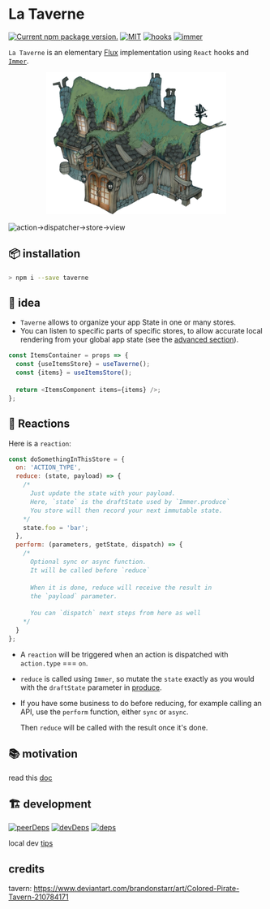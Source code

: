 # La Taverne

<a href="https://www.npmjs.com/package/taverne"><img src="https://img.shields.io/npm/v/taverne?color=%23123" alt="Current npm package version." /></a> <a href="https://www.npmjs.com/package/taverne"><img src="https://img.shields.io/github/license/uralys/taverne" alt="MIT" /></a> <a href="https://reactjs.org/docs/hooks-custom.html"><img src="https://img.shields.io/badge/react-hooks-5908d2.svg" alt="hooks" /></a> <a href="https://immerjs.github.io/immer/docs/produce"><img src="https://img.shields.io/badge/immer-produce-5908d2.svg" alt="immer" /> </a>

`La Taverne` is an elementary [Flux](https://facebook.github.io/flux/docs/in-depth-overview) implementation using `React` hooks and [`Immer`](https://github.com/immerjs/immer).

<p align="center"><img  height="280px"  src="./docs/taverne.png"></p>

![action->dispatcher->store->view](https://facebook.github.io/flux/img/overview/flux-simple-f8-diagram-1300w.png)

## 📦 installation

```sh
> npm i --save taverne
```

## 🎨 idea

- `Taverne` allows to organize your app State in one or many stores.
- You can listen to specific parts of specific stores, to allow accurate local rendering from your global app state (see the [advanced section](#-advanced-usage)).

```js
const ItemsContainer = props => {
  const {useItemsStore} = useTaverne();
  const {items} = useItemsStore();

  return <ItemsComponent items={items} />;
};
```

## 🔆 Reactions

Here is a `reaction`:

```js
const doSomethingInThisStore = {
  on: 'ACTION_TYPE',
  reduce: (state, payload) => {
    /*
      Just update the state with your payload.
      Here, `state` is the draftState used by `Immer.produce`
      You store will then record your next immutable state.
    */
    state.foo = 'bar';
  },
  perform: (parameters, getState, dispatch) => {
    /*
      Optional sync or async function.
      It will be called before `reduce`

      When it is done, reduce will receive the result in
      the `payload` parameter.

      You can `dispatch` next steps from here as well
    */
  }
};
```

- A `reaction` will be triggered when an action is dispatched with `action.type` === `on`.

- `reduce` is called using `Immer`, so mutate the `state` exactly as you would with the `draftState` parameter in [produce](https://immerjs.github.io/immer/docs/produce).

- If you have some business to do before reducing, for example calling an API, use the `perform` function, either `sync` or `async`.

  Then `reduce` will be called with the result once it's done.

## 📚 motivation

read this [doc](docs/motivation.md)

## 🏗️ development

[![peerDeps](https://david-dm.org/uralys/taverne/peer-status.svg)](https://david-dm.org/uralys/taverne?type=peer)
[![devDeps](https://david-dm.org/uralys/taverne/dev-status.svg)](https://david-dm.org/uralys/taverne?type=dev)
[![deps](https://david-dm.org/uralys/taverne/status.svg)](https://david-dm.org/uralys/taverne)

local dev [tips](docs/dev.md)

## credits

tavern: <https://www.deviantart.com/brandonstarr/art/Colored-Pirate-Tavern-210784171>
